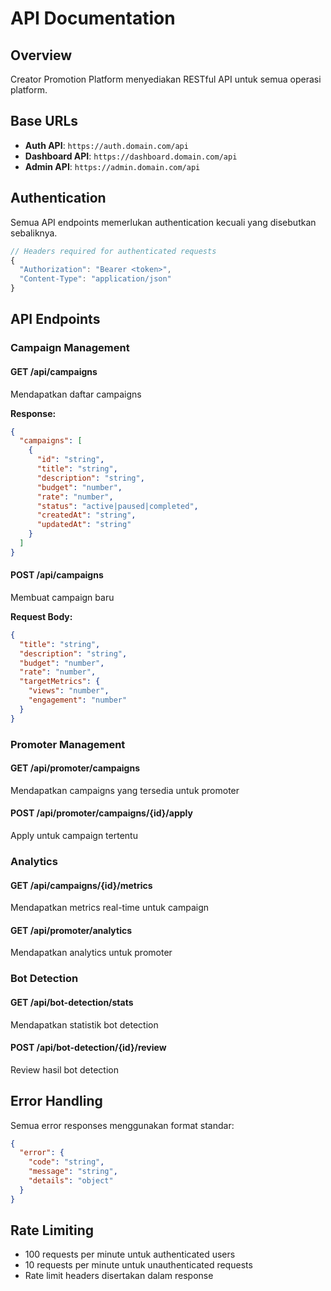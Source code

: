 # API Documentation

## Overview

Creator Promotion Platform menyediakan RESTful API untuk semua operasi platform.

## Base URLs

- **Auth API**: `https://auth.domain.com/api`
- **Dashboard API**: `https://dashboard.domain.com/api`
- **Admin API**: `https://admin.domain.com/api`

## Authentication

Semua API endpoints memerlukan authentication kecuali yang disebutkan sebaliknya.

```typescript
// Headers required for authenticated requests
{
  "Authorization": "Bearer <token>",
  "Content-Type": "application/json"
}
```

## API Endpoints

### Campaign Management

#### GET /api/campaigns

Mendapatkan daftar campaigns

**Response:**

```json
{
  "campaigns": [
    {
      "id": "string",
      "title": "string",
      "description": "string",
      "budget": "number",
      "rate": "number",
      "status": "active|paused|completed",
      "createdAt": "string",
      "updatedAt": "string"
    }
  ]
}
```

#### POST /api/campaigns

Membuat campaign baru

**Request Body:**

```json
{
  "title": "string",
  "description": "string",
  "budget": "number",
  "rate": "number",
  "targetMetrics": {
    "views": "number",
    "engagement": "number"
  }
}
```

### Promoter Management

#### GET /api/promoter/campaigns

Mendapatkan campaigns yang tersedia untuk promoter

#### POST /api/promoter/campaigns/{id}/apply

Apply untuk campaign tertentu

### Analytics

#### GET /api/campaigns/{id}/metrics

Mendapatkan metrics real-time untuk campaign

#### GET /api/promoter/analytics

Mendapatkan analytics untuk promoter

### Bot Detection

#### GET /api/bot-detection/stats

Mendapatkan statistik bot detection

#### POST /api/bot-detection/{id}/review

Review hasil bot detection

## Error Handling

Semua error responses menggunakan format standar:

```json
{
  "error": {
    "code": "string",
    "message": "string",
    "details": "object"
  }
}
```

## Rate Limiting

- 100 requests per minute untuk authenticated users
- 10 requests per minute untuk unauthenticated requests
- Rate limit headers disertakan dalam response
